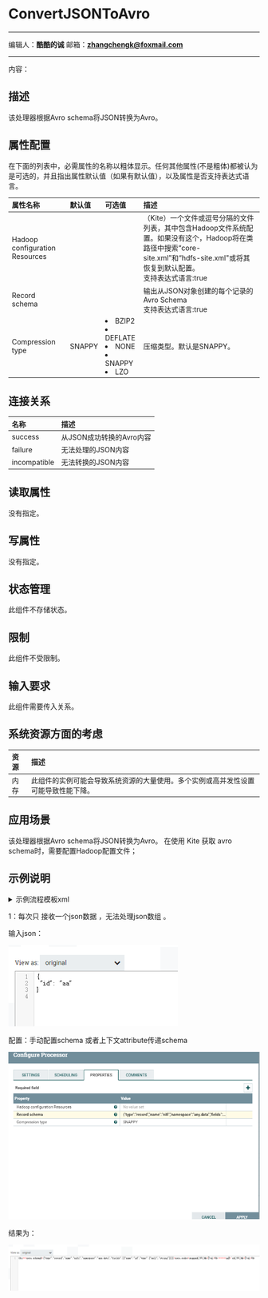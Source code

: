 # ConvertJSONToAvro
***
编辑人：__**酷酷的诚**__  邮箱：**zhangchengk@foxmail.com** 
***
内容：


## 描述

该处理器根据Avro schema将JSON转换为Avro。

## 属性配置

在下面的列表中，必需属性的名称以粗体显示。任何其他属性(不是粗体)都被认为是可选的，并且指出属性默认值（如果有默认值），以及属性是否支持表达式语言。

|属性名称|默认值|可选值|描述|
|:-|:-|:-|:-|
|Hadoop configuration Resources|||	（Kite）一个文件或逗号分隔的文件列表，其中包含Hadoop文件系统配置。如果没有这个，Hadoop将在类路径中搜索“core-site.xml”和“hdfs-site.xml"或将其恢复到默认配置。<br>支持表达式语言:true|
|Record schema|||输出从JSON对象创建的每个记录的Avro Schema<br>支持表达式语言:true|
|Compression type|SNAPPY|<li>BZIP2</li><li>DEFLATE</li><li>NONE</li><li>SNAPPY</li><li>LZO</li>|压缩类型。默认是SNAPPY。|

## 连接关系

|名称|描述|
|:-|:-|
|success|从JSON成功转换的Avro内容|
|failure|无法处理的JSON内容|
|incompatible|无法转换的JSON内容|

## 读取属性

没有指定。

## 写属性

没有指定。

## 状态管理

此组件不存储状态。

## 限制

此组件不受限制。

## 输入要求

此组件需要传入关系。

## 系统资源方面的考虑

|资源|描述|
|:-|:-|
|内存|此组件的实例可能会导致系统资源的大量使用。多个实例或高并发性设置可能导致性能下降。|

## 应用场景

该处理器根据Avro schema将JSON转换为Avro。
在使用 Kite 获取 avro schema时，需要配置Hadoop配置文件；

## 示例说明

<details>
<summary>示例流程模板xml</summary>
<p>流程图</p>
<img src="./img/ConvertJSONToAvro/demo.png">
<p>流程模板xml(1.9.2)</p>
链接: <a target="_blank" href="https://pan.baidu.com/s/1aer9TnAiPaVBNRNKSgZ0Ig&shfl=shareset">百度云盘</a> 提取码: f5mg 
</details>


1：每次只 接收一个json数据 ，无法处理json数组 。

输入json：

![](./img/ConvertJSONToAvro/json.png)

配置：手动配置schema 或者上下文attribute传递schema

![](./img/ConvertJSONToAvro/config.png)

结果为：

![](./img/ConvertJSONToAvro/result.png)


